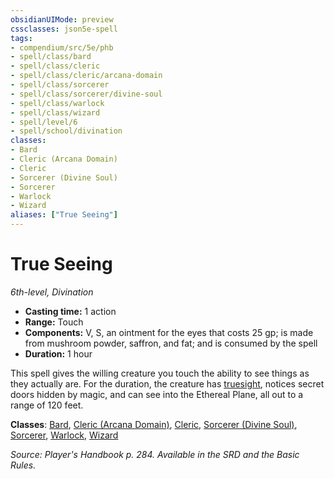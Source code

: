 ```yaml
---
obsidianUIMode: preview
cssclasses: json5e-spell
tags:
- compendium/src/5e/phb
- spell/class/bard
- spell/class/cleric
- spell/class/cleric/arcana-domain
- spell/class/sorcerer
- spell/class/sorcerer/divine-soul
- spell/class/warlock
- spell/class/wizard
- spell/level/6
- spell/school/divination
classes:
- Bard
- Cleric (Arcana Domain)
- Cleric
- Sorcerer (Divine Soul)
- Sorcerer
- Warlock
- Wizard
aliases: ["True Seeing"]
---
```

# True Seeing
*6th-level, Divination*  

- **Casting time:** 1 action
- **Range:** Touch
- **Components:** V, S, an ointment for the eyes that costs 25 gp; is made from mushroom powder, saffron, and fat; and is consumed by the spell
- **Duration:** 1 hour

This spell gives the willing creature you touch the ability to see things as they actually are. For the duration, the creature has [truesight](/2-Mechanics/CLI/rules/senses.md#truesight), notices secret doors hidden by magic, and can see into the Ethereal Plane, all out to a range of 120 feet.

**Classes**: [Bard](/2-Mechanics/CLI/classes/bard.md), [Cleric (Arcana Domain)](/2-Mechanics/CLI/classes/cleric-arcana-domain-scag.md), [Cleric](/2-Mechanics/CLI/classes/cleric.md), [Sorcerer (Divine Soul)](/2-Mechanics/CLI/classes/sorcerer-divine-soul-xge.md), [Sorcerer](/2-Mechanics/CLI/classes/sorcerer.md), [Warlock](/2-Mechanics/CLI/classes/warlock.md), [Wizard](/2-Mechanics/CLI/classes/wizard.md)

*Source: Player's Handbook p. 284. Available in the SRD and the Basic Rules.*